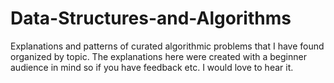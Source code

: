 # Data-Structures-and-Algorithms
Explanations and patterns of curated algorithmic problems that I have found organized by topic. The explanations here were created with a beginner audience in mind so if you have feedback etc. I would love to hear it. 
